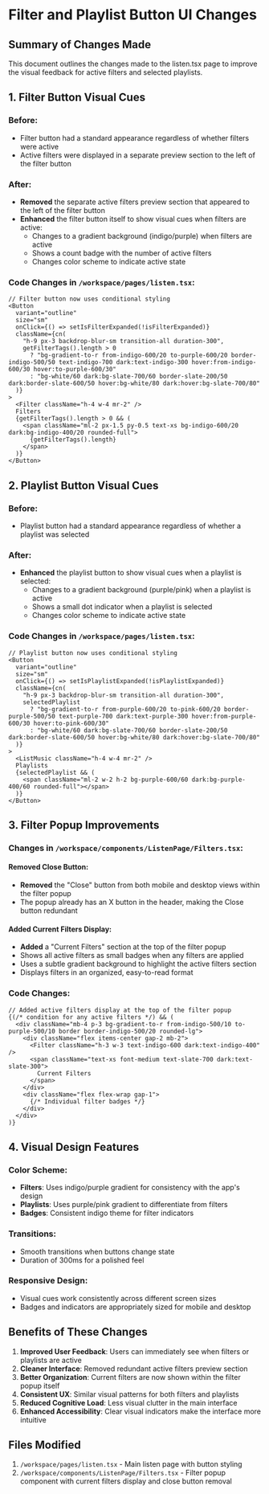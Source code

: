 # Filter and Playlist Button UI Changes

## Summary of Changes Made

This document outlines the changes made to the listen.tsx page to improve the visual feedback for active filters and selected playlists.

## 1. Filter Button Visual Cues

### Before:
- Filter button had a standard appearance regardless of whether filters were active
- Active filters were displayed in a separate preview section to the left of the filter button

### After:
- **Removed** the separate active filters preview section that appeared to the left of the filter button
- **Enhanced** the filter button itself to show visual cues when filters are active:
  - Changes to a gradient background (indigo/purple) when filters are active
  - Shows a count badge with the number of active filters
  - Changes color scheme to indicate active state

### Code Changes in `/workspace/pages/listen.tsx`:
```tsx
// Filter button now uses conditional styling
<Button
  variant="outline"
  size="sm"
  onClick={() => setIsFilterExpanded(!isFilterExpanded)}
  className={cn(
    "h-9 px-3 backdrop-blur-sm transition-all duration-300",
    getFilterTags().length > 0
      ? "bg-gradient-to-r from-indigo-600/20 to-purple-600/20 border-indigo-500/50 text-indigo-700 dark:text-indigo-300 hover:from-indigo-600/30 hover:to-purple-600/30"
      : "bg-white/60 dark:bg-slate-700/60 border-slate-200/50 dark:border-slate-600/50 hover:bg-white/80 dark:hover:bg-slate-700/80"
  )}
>
  <Filter className="h-4 w-4 mr-2" />
  Filters
  {getFilterTags().length > 0 && (
    <span className="ml-2 px-1.5 py-0.5 text-xs bg-indigo-600/20 dark:bg-indigo-400/20 rounded-full">
      {getFilterTags().length}
    </span>
  )}
</Button>
```

## 2. Playlist Button Visual Cues

### Before:
- Playlist button had a standard appearance regardless of whether a playlist was selected

### After:
- **Enhanced** the playlist button to show visual cues when a playlist is selected:
  - Changes to a gradient background (purple/pink) when a playlist is active
  - Shows a small dot indicator when a playlist is selected
  - Changes color scheme to indicate active state

### Code Changes in `/workspace/pages/listen.tsx`:
```tsx
// Playlist button now uses conditional styling
<Button
  variant="outline"
  size="sm"
  onClick={() => setIsPlaylistExpanded(!isPlaylistExpanded)}
  className={cn(
    "h-9 px-3 backdrop-blur-sm transition-all duration-300",
    selectedPlaylist
      ? "bg-gradient-to-r from-purple-600/20 to-pink-600/20 border-purple-500/50 text-purple-700 dark:text-purple-300 hover:from-purple-600/30 hover:to-pink-600/30"
      : "bg-white/60 dark:bg-slate-700/60 border-slate-200/50 dark:border-slate-600/50 hover:bg-white/80 dark:hover:bg-slate-700/80"
  )}
>
  <ListMusic className="h-4 w-4 mr-2" />
  Playlists
  {selectedPlaylist && (
    <span className="ml-2 w-2 h-2 bg-purple-600/60 dark:bg-purple-400/60 rounded-full"></span>
  )}
</Button>
```

## 3. Filter Popup Improvements

### Changes in `/workspace/components/ListenPage/Filters.tsx`:

#### Removed Close Button:
- **Removed** the "Close" button from both mobile and desktop views within the filter popup
- The popup already has an X button in the header, making the Close button redundant

#### Added Current Filters Display:
- **Added** a "Current Filters" section at the top of the filter popup
- Shows all active filters as small badges when any filters are applied
- Uses a subtle gradient background to highlight the active filters section
- Displays filters in an organized, easy-to-read format

### Code Changes:
```tsx
// Added active filters display at the top of the filter popup
{(/* condition for any active filters */) && (
  <div className="mb-4 p-3 bg-gradient-to-r from-indigo-500/10 to-purple-500/10 border border-indigo-500/20 rounded-lg">
    <div className="flex items-center gap-2 mb-2">
      <Filter className="h-3 w-3 text-indigo-600 dark:text-indigo-400" />
      <span className="text-xs font-medium text-slate-700 dark:text-slate-300">
        Current Filters
      </span>
    </div>
    <div className="flex flex-wrap gap-1">
      {/* Individual filter badges */}
    </div>
  </div>
)}
```

## 4. Visual Design Features

### Color Scheme:
- **Filters**: Uses indigo/purple gradient for consistency with the app's design
- **Playlists**: Uses purple/pink gradient to differentiate from filters
- **Badges**: Consistent indigo theme for filter indicators

### Transitions:
- Smooth transitions when buttons change state
- Duration of 300ms for a polished feel

### Responsive Design:
- Visual cues work consistently across different screen sizes
- Badges and indicators are appropriately sized for mobile and desktop

## Benefits of These Changes

1. **Improved User Feedback**: Users can immediately see when filters or playlists are active
2. **Cleaner Interface**: Removed redundant active filters preview section
3. **Better Organization**: Current filters are now shown within the filter popup itself
4. **Consistent UX**: Similar visual patterns for both filters and playlists
5. **Reduced Cognitive Load**: Less visual clutter in the main interface
6. **Enhanced Accessibility**: Clear visual indicators make the interface more intuitive

## Files Modified

1. `/workspace/pages/listen.tsx` - Main listen page with button styling
2. `/workspace/components/ListenPage/Filters.tsx` - Filter popup component with current filters display and close button removal